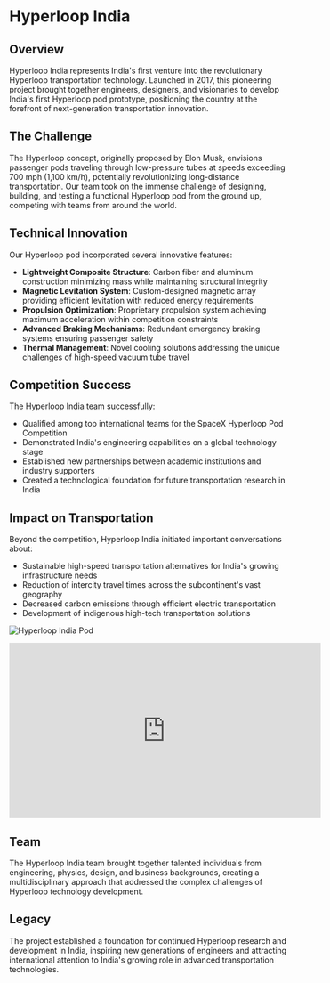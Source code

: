 # Hyperloop India

## Overview

Hyperloop India represents India's first venture into the revolutionary Hyperloop transportation technology. Launched in 2017, this pioneering project brought together engineers, designers, and visionaries to develop India's first Hyperloop pod prototype, positioning the country at the forefront of next-generation transportation innovation.

## The Challenge

The Hyperloop concept, originally proposed by Elon Musk, envisions passenger pods traveling through low-pressure tubes at speeds exceeding 700 mph (1,100 km/h), potentially revolutionizing long-distance transportation. Our team took on the immense challenge of designing, building, and testing a functional Hyperloop pod from the ground up, competing with teams from around the world.

## Technical Innovation

Our Hyperloop pod incorporated several innovative features:

- **Lightweight Composite Structure**: Carbon fiber and aluminum construction minimizing mass while maintaining structural integrity
- **Magnetic Levitation System**: Custom-designed magnetic array providing efficient levitation with reduced energy requirements
- **Propulsion Optimization**: Proprietary propulsion system achieving maximum acceleration within competition constraints
- **Advanced Braking Mechanisms**: Redundant emergency braking systems ensuring passenger safety
- **Thermal Management**: Novel cooling solutions addressing the unique challenges of high-speed vacuum tube travel

## Competition Success

The Hyperloop India team successfully:
- Qualified among top international teams for the SpaceX Hyperloop Pod Competition
- Demonstrated India's engineering capabilities on a global technology stage
- Established new partnerships between academic institutions and industry supporters
- Created a technological foundation for future transportation research in India

## Impact on Transportation

Beyond the competition, Hyperloop India initiated important conversations about:
- Sustainable high-speed transportation alternatives for India's growing infrastructure needs
- Reduction of intercity travel times across the subcontinent's vast geography
- Decreased carbon emissions through efficient electric transportation
- Development of indigenous high-tech transportation solutions

![Hyperloop India Pod](/images/creator0.webp)

<iframe width="560" height="315" src="https://www.youtube.com/watch?v=R2Eb02S82cc" frameborder="0" allowfullscreen></iframe>


## Team

The Hyperloop India team brought together talented individuals from engineering, physics, design, and business backgrounds, creating a multidisciplinary approach that addressed the complex challenges of Hyperloop technology development.

## Legacy

The project established a foundation for continued Hyperloop research and development in India, inspiring new generations of engineers and attracting international attention to India's growing role in advanced transportation technologies. 
